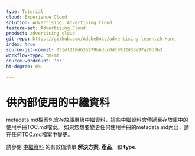 ```yaml
---
type: Tutorial
cloud: Experience Cloud
solution: Advertising, Advertising Cloud
feature-set: Advertising Cloud
product: advertising cloud
git-repo: https://github.com/AdobeDocs/advertising-learn.zh-Hant
index: true
source-git-commit: 051df210db35979bbdcc0df09d2d33e97a20d3b3
workflow-type: tm+mt
source-wordcount: '63'
ht-degree: 0%

---
```



# 供內部使用的中繼資料

metadata.md檔案包含存放庫層級中繼資料，這些中繼資料會傳遞至存放庫中的使用手冊TOC.md檔案。 如果您想要變更任何使用手冊的metadata.md內容，請在任何TOC.md檔案中變更。

請參閱 [中繼資料](https://experienceleague.adobe.com/docs/authoring-guide-exl/using/editing/user-guide-setup/metadata.html) 的有效值清單 **解決方案**, **產品**，和 **type**.
